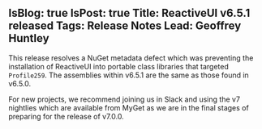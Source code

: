IsBlog: true
IsPost: true
Title: ReactiveUI v6.5.1 released
Tags: Release Notes
Lead: Geoffrey Huntley
---

<!--excerpt-->

This release resolves a NuGet metadata defect which was preventing the installation of ReactiveUI into portable class libraries that targeted `Profile259`. The assemblies within v6.5.1 are the same as those found in v6.5.0.

For new projects, we recommend joining us in Slack and using the v7 nightlies which are available from MyGet as we are in the final stages of preparing for the release of v7.0.0. 

